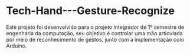 # Tech-Hand---Gesture-Recognize
Este projeto foi desenvolvido para o projeto integrador de 1º semestre de engenharia da computação, seu objetivo é controlar uma mão articulada por meio de reconhecimento de gestos, junto com a implementação com Arduino.
